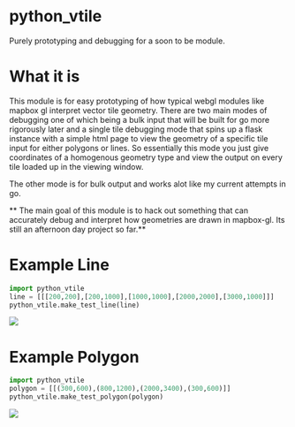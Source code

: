 # python_vtile
Purely prototyping and debugging for a soon to be module.

# What it is

This module is for easy prototyping of how typical webgl modules like mapbox gl interpret vector tile geometry. There are two main modes of debugging one of which being a bulk input that will be built for go more rigorously later and a single tile debugging mode that spins up a flask instance with a simple html page to view the geometry of a specific tile input for either polygons or lines. So essentially this mode you just give coordinates of a homogenous geometry type and view the output on every tile loaded up in the viewing window. 

The other mode is for bulk output and works alot like my current attempts in go. 

** The main goal of this module is to hack out something that can accurately debug and interpret how geometries are drawn in mapbox-gl. Its still an afternoon day project so far.**

# Example Line 

```python
import python_vtile
line = [[[200,200],[200,1000],[1000,1000],[2000,2000],[3000,1000]]]
python_vtile.make_test_line(line)
```
![](https://cloud.githubusercontent.com/assets/10904982/26421205/2aa31ec0-4093-11e7-8a1c-f55d6841a80b.png)

# Example Polygon
```python
import python_vtile
polygon = [[(300,600),(800,1200),(2000,3400),(300,600)]]
python_vtile.make_test_polygon(polygon)
```
![](https://cloud.githubusercontent.com/assets/10904982/26421202/28b03724-4093-11e7-85c4-fa5cf75e8a65.png)
